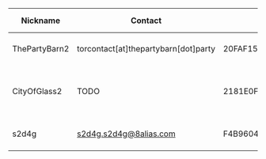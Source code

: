 | Nickname |  Contact | Hashed Fingerprint	| Running | Flags | Last Seen | First Seen | Last Restarted | Advertised Bandwidth | Platform | Version | Version Status | Recommended Version | BridgeDB Distributor | OR Addresses | Transports | BlockList |
|---|---|---|---|---|---|---|---|---|---|---|---|---|---|---|---|---|
|ThePartyBarn2 | torcontact[at]thepartybarn[dot]party | 20FAF15DD4835D945FD57DBA2EFBAE14297618FB | true | Running, V2Dir, Valid | 2025-08-20 10:48:37 | 2025-08-20 03:18:36 | 2025-08-20 02:57:06 | 0 | Tor 0.4.8.14 on Linux | 0.4.8.14 | recommended | true | N/A | 10.251.128.81:62680 | obfs4 | |
|CityOfGlass2 | TODO | 2181E0FE9011500003152BB0A036922682B2E895 | true | Running, V2Dir, Valid | 2025-08-20 10:48:37 | 2025-08-20 00:18:36 | 2025-08-19 23:52:17 | 0 | Tor 0.4.9.2-alpha-dev on Linux | 0.4.9.2-alpha-dev | experimental | false | N/A | 10.181.151.174:49869 |  | |
|s2d4g | s2d4g.s2d4g@8alias.com | F4B960487E18A026F334CE3AC6C3E9B67E3BC3C1 | false | V2Dir, Valid | 2025-08-20 10:48:37 | 2025-08-20 01:18:36 | 2025-08-20 07:03:32 | 915456 | Tor 0.4.8.11 on Linux | 0.4.8.11 | recommended | true | N/A | 10.50.147.3:56984 | obfs4 | |
